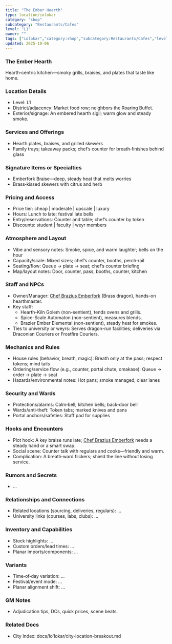 ```yaml
---
title: "The Ember Hearth"
type: location/iolokar
category: "shop"
subcategory: "Restaurants/Cafes"
level: "L1"
owner: ""
tags: ["iolokar","category:shop","subcategory:Restaurants/Cafes","level:L1"]
updated: 2025-10-06
---
```

### The Ember Hearth

Hearth‑centric kitchen—smoky grills, braises, and plates that taste like home.

### Location Details

- Level: L1
- District/adjacency: Market food row; neighbors the Roaring Buffet.
- Exterior/signage: An embered hearth sigil; warm glow and steady smoke.

### Services and Offerings

- Hearth plates, braises, and grilled skewers
- Family trays; takeaway packs; chef’s counter for breath‑finishes behind glass

### Signature Items or Specialties

- Emberfork Braise—deep, steady heat that melts worries
- Brass‑kissed skewers with citrus and herb

### Pricing and Access

- Price tier: cheap | moderate | upscale | luxury
- Hours: Lunch to late; festival late bells
- Entry/reservations: Counter and table; chef’s counter by token
- Discounts: student | faculty | weyr members

### Atmosphere and Layout

- Vibe and sensory notes: Smoke, spice, and warm laughter; bells on the hour
- Capacity/scale: Mixed sizes; chef’s counter, booths, perch‑rail
- Seating/flow: Queue → plate → seat; chef’s counter briefing
- Map/layout notes: Door, counter, pass, booths, counter, kitchen

### Staff and NPCs

- Owner/Manager: [Chef Brazius Emberfork](../People/chef-brazius-emberfork.md) (Brass dragon), hands-on hearthmaster.
- Key staff:
  - Hearth-Kiln Golem (non-sentient), tends ovens and grills.
  - Spice-Scale Automaton (non-sentient), measures blends.
  - Brazier Ember Elemental (non-sentient), steady heat for smokes.
- Ties to university or weyrs: Serves dragon-run facilities; deliveries via Draconian Couriers or Frostfire Couriers.

### Mechanics and Rules

- House rules (behavior, breath, magic): Breath only at the pass; respect tokens; mind tails
- Ordering/service flow (e.g., counter, portal chute, omakase): Queue → order → plate → seat
- Hazards/environmental notes: Hot pans; smoke managed; clear lanes

### Security and Wards

- Protections/alarms: Calm‑bell; kitchen bells; back‑door bell
- Wards/anti‑theft: Token tabs; marked knives and pans
- Portal anchors/safeties: Staff pad for supplies

### Hooks and Encounters

- Plot hook: A key braise runs late; [Chef Brazius Emberfork](../People/chef-brazius-emberfork.md) needs a steady hand or a smart swap.
- Social scene: Counter talk with regulars and cooks—friendly and warm.
- Complication: A breath‑ward flickers; shield the line without losing service.

### Rumors and Secrets

- ...

### Relationships and Connections

- Related locations (sourcing, deliveries, regulars): ...
- University links (courses, labs, clubs): ...

### Inventory and Capabilities

- Stock highlights: ...
- Custom orders/lead times: ...
- Planar imports/components: ...

### Variants

- Time‑of‑day variation: ...
- Festival/event mode: ...
- Planar alignment shift: ...

### GM Notes

- Adjudication tips, DCs, quick prices, scene beats.

### Related Docs

- City Index: docs/Io'lokar/city-location-breakout.md
